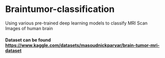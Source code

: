 # Braintumor-classification
Using various pre-trained deep learning models to classify MRI Scan Images of human brain

#### Dataset can be found https://www.kaggle.com/datasets/masoudnickparvar/brain-tumor-mri-dataset
